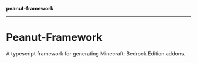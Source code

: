 **peanut-framework**

***

# Peanut-Framework
 A typescript framework for generating Minecraft: Bedrock Edition addons.
